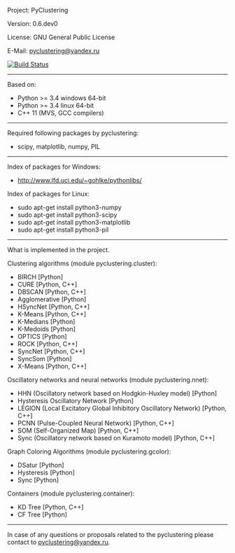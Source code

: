 Project: PyClustering

Version: 0.6.dev0

License: GNU General Public License

E-Mail: pyclustering@yandex.ru

[![Build Status](https://travis-ci.org/annoviko/pyclustering.svg?branch=master)](https://travis-ci.org/annoviko/pyclustering)

------------------------------------------------

Based on:

- Python >= 3.4 windows 64-bit
- Python >= 3.4 linux 64-bit
- C++ 11 (MVS, GCC compilers)

------------------------------------------------

Required following packages by pyclustering:

- scipy, matplotlib, numpy, PIL

------------------------------------------------

Index of packages for Windows:

- http://www.lfd.uci.edu/~gohlke/pythonlibs/


Index of packages for Linux:
- sudo apt-get install python3-numpy
- sudo apt-get install python3-scipy
- sudo apt-get install python3-matplotlib
- sudo apt-get install python3-pil

------------------------------------------------

What is implemented in the project.

Clustering algorithms (module pyclustering.cluster):
- BIRCH [Python]
- CURE [Python, C++]
- DBSCAN [Python, C++]
- Agglomerative [Python]
- HSyncNet [Python, C++]
- K-Means [Python, C++]
- K-Medians [Python]
- K-Medoids [Python]
- OPTICS [Python]
- ROCK [Python, C++]
- SyncNet [Python, C++]
- SyncSom [Python]
- X-Means [Python, C++]

Oscillatory networks and neural networks (module pyclustering.nnet):
- HHN (Oscillatory network based on Hodgkin-Huxley model) [Python]
- Hysteresis Oscillatory Network [Python]
- LEGION (Local Excitatory Global Inhibitory Oscillatory Network) [Python, C++]
- PCNN (Pulse-Coupled Neural Network) [Python, C++]
- SOM (Self-Organized Map) [Python, C++]
- Sync (Oscillatory network based on Kuramoto model) [Python, C++]

Graph Coloring Algorithms (module pyclustering.gcolor):
- DSatur [Python]
- Hysteresis [Python]
- Sync [Python]

Containers (module pyclustering.container):
- KD Tree [Python, C++]
- CF Tree [Python]

------------------------------------------------

In case of any questions or proposals related to the pyclustering please contact to pyclustering@yandex.ru.